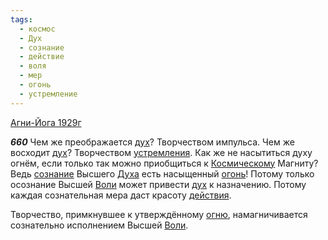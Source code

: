 ```yaml
---
tags:
  - космос
  - Дух
  - сознание
  - действие
  - воля
  - мер
  - огонь
  - устремление
---
```


[Агни-Йога 1929г](/agni/1929)

___660___
Чем же преображается [дух](/tag/#Дух)? Творчеством импульса. Чем же восходит [дух](/tag/#Дух)? Творчеством [устремления](/tag/#устремление). Как же не насытиться духу огнём, если только так можно приобщиться к [Космическому](/tag/#космос) Магниту? Ведь [сознание](/tag/#сознание) Высшего [Духа](/tag/#Дух) есть насыщенный [огонь](/tag/#огонь)! Потому только осознание Высшей [Воли](/tag/#воля) может привести [дух](/tag/#Дух) к назначению. Потому каждая сознательная мера даст красоту [действия](/tag/#действие).   

Творчество, примкнувшее к утверждённому [огню](/tag/#огонь), намагничивается сознательно исполнением Высшей [Воли](/tag/#воля).